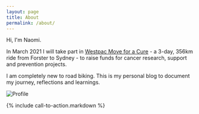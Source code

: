 ```yaml
---
layout: page
title: About
permalink: /about/
---
```


Hi, I'm Naomi.

In March 2021 I will take part in [Westpac Move for a Cure](https://moveforacure.com.au/) - a 3-day, 356km ride from Forster to Sydney - to raise funds for cancer research, support and prevention projects.

I am completely new to road biking. This is my personal blog to document my journey, reflections and learnings.

![Profile]({{site.baseurl}}/images/profile.JPG)

{% include call-to-action.markdown %}
